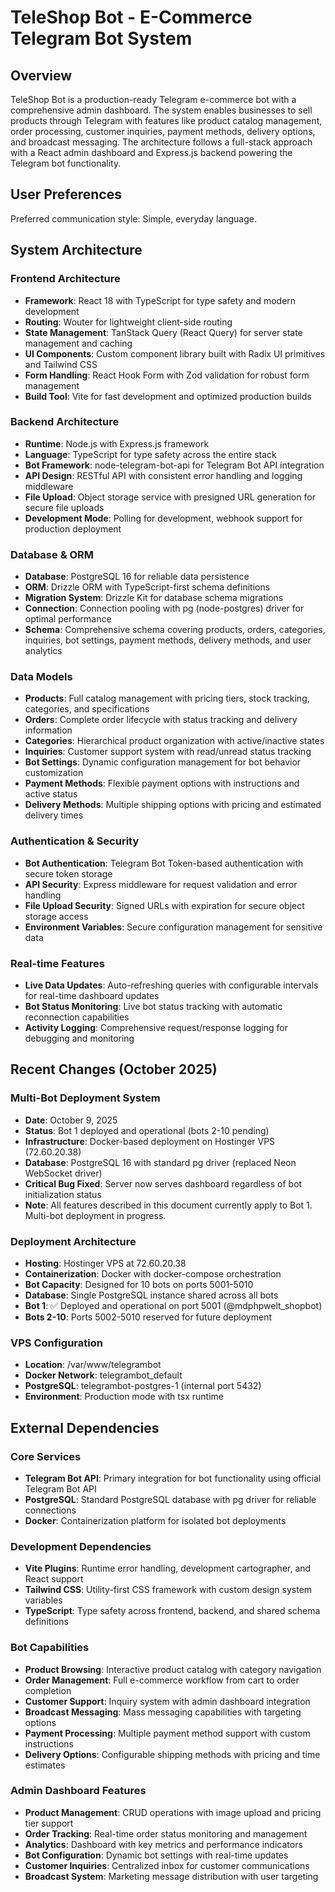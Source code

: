 # TeleShop Bot - E-Commerce Telegram Bot System

## Overview

TeleShop Bot is a production-ready Telegram e-commerce bot with a comprehensive admin dashboard. The system enables businesses to sell products through Telegram with features like product catalog management, order processing, customer inquiries, payment methods, delivery options, and broadcast messaging. The architecture follows a full-stack approach with a React admin dashboard and Express.js backend powering the Telegram bot functionality.

## User Preferences

Preferred communication style: Simple, everyday language.

## System Architecture

### Frontend Architecture
- **Framework**: React 18 with TypeScript for type safety and modern development
- **Routing**: Wouter for lightweight client-side routing
- **State Management**: TanStack Query (React Query) for server state management and caching
- **UI Components**: Custom component library built with Radix UI primitives and Tailwind CSS
- **Form Handling**: React Hook Form with Zod validation for robust form management
- **Build Tool**: Vite for fast development and optimized production builds

### Backend Architecture
- **Runtime**: Node.js with Express.js framework
- **Language**: TypeScript for type safety across the entire stack
- **Bot Framework**: node-telegram-bot-api for Telegram Bot API integration
- **API Design**: RESTful API with consistent error handling and logging middleware
- **File Upload**: Object storage service with presigned URL generation for secure file uploads
- **Development Mode**: Polling for development, webhook support for production deployment

### Database & ORM
- **Database**: PostgreSQL 16 for reliable data persistence
- **ORM**: Drizzle ORM with TypeScript-first schema definitions
- **Migration System**: Drizzle Kit for database schema migrations
- **Connection**: Connection pooling with pg (node-postgres) driver for optimal performance
- **Schema**: Comprehensive schema covering products, orders, categories, inquiries, bot settings, payment methods, delivery methods, and user analytics

### Data Models
- **Products**: Full catalog management with pricing tiers, stock tracking, categories, and specifications
- **Orders**: Complete order lifecycle with status tracking and delivery information
- **Categories**: Hierarchical product organization with active/inactive states
- **Inquiries**: Customer support system with read/unread status tracking
- **Bot Settings**: Dynamic configuration management for bot behavior customization
- **Payment Methods**: Flexible payment options with instructions and active status
- **Delivery Methods**: Multiple shipping options with pricing and estimated delivery times

### Authentication & Security
- **Bot Authentication**: Telegram Bot Token-based authentication with secure token storage
- **API Security**: Express middleware for request validation and error handling
- **File Upload Security**: Signed URLs with expiration for secure object storage access
- **Environment Variables**: Secure configuration management for sensitive data

### Real-time Features
- **Live Data Updates**: Auto-refreshing queries with configurable intervals for real-time dashboard updates
- **Bot Status Monitoring**: Live bot status tracking with automatic reconnection capabilities
- **Activity Logging**: Comprehensive request/response logging for debugging and monitoring

## Recent Changes (October 2025)

### Multi-Bot Deployment System
- **Date**: October 9, 2025
- **Status**: Bot 1 deployed and operational (bots 2-10 pending)
- **Infrastructure**: Docker-based deployment on Hostinger VPS (72.60.20.38)
- **Database**: PostgreSQL 16 with standard pg driver (replaced Neon WebSocket driver)
- **Critical Bug Fixed**: Server now serves dashboard regardless of bot initialization status
- **Note**: All features described in this document currently apply to Bot 1. Multi-bot deployment in progress.

### Deployment Architecture
- **Hosting**: Hostinger VPS at 72.60.20.38
- **Containerization**: Docker with docker-compose orchestration
- **Bot Capacity**: Designed for 10 bots on ports 5001-5010
- **Database**: Single PostgreSQL instance shared across all bots
- **Bot 1**: ✅ Deployed and operational on port 5001 (@mdphpwelt_shopbot)
- **Bots 2-10**: Ports 5002-5010 reserved for future deployment

### VPS Configuration
- **Location**: /var/www/telegrambot
- **Docker Network**: telegrambot_default
- **PostgreSQL**: telegrambot-postgres-1 (internal port 5432)
- **Environment**: Production mode with tsx runtime

## External Dependencies

### Core Services
- **Telegram Bot API**: Primary integration for bot functionality using official Telegram Bot API
- **PostgreSQL**: Standard PostgreSQL database with pg driver for reliable connections
- **Docker**: Containerization platform for isolated bot deployments

### Development Dependencies
- **Vite Plugins**: Runtime error handling, development cartographer, and React support
- **Tailwind CSS**: Utility-first CSS framework with custom design system variables
- **TypeScript**: Type safety across frontend, backend, and shared schema definitions

### Bot Capabilities
- **Product Browsing**: Interactive product catalog with category navigation
- **Order Management**: Full e-commerce workflow from cart to order completion
- **Customer Support**: Inquiry system with admin dashboard integration
- **Broadcast Messaging**: Mass messaging capabilities with targeting options
- **Payment Processing**: Multiple payment method support with custom instructions
- **Delivery Options**: Configurable shipping methods with pricing and time estimates

### Admin Dashboard Features
- **Product Management**: CRUD operations with image upload and pricing tier support
- **Order Tracking**: Real-time order status monitoring and management
- **Analytics**: Dashboard with key metrics and performance indicators
- **Bot Configuration**: Dynamic bot settings with real-time updates
- **Customer Inquiries**: Centralized inbox for customer communications
- **Broadcast System**: Marketing message distribution with user targeting